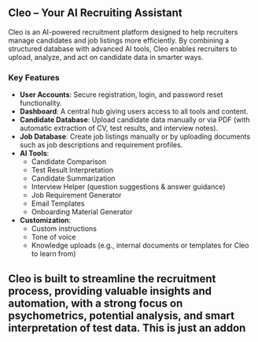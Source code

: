 ## Cleo – Your AI Recruiting Assistant

Cleo is an AI-powered recruitment platform designed to help recruiters manage candidates and job listings more efficiently. By combining a structured database with advanced AI tools, Cleo enables recruiters to upload, analyze, and act on candidate data in smarter ways.

### Key Features

- **User Accounts**: Secure registration, login, and password reset functionality.
- **Dashboard**: A central hub giving users access to all tools and content.
- **Candidate Database**: Upload candidate data manually or via PDF (with automatic extraction of CV, test results, and interview notes).
- **Job Database**: Create job listings manually or by uploading documents such as job descriptions and requirement profiles.
- **AI Tools**:
  - Candidate Comparison
  - Test Result Interpretation
  - Candidate Summarization
  - Interview Helper (question suggestions & answer guidance)
  - Job Requirement Generator
  - Email Templates
  - Onboarding Material Generator
- **Customization**:
  - Custom instructions
  - Tone of voice
  - Knowledge uploads (e.g., internal documents or templates for Cleo to learn from)

Cleo is built to streamline the recruitment process, providing valuable insights and automation, with a strong focus on psychometrics, potential analysis, and smart interpretation of test data.
This is just an addon
---
